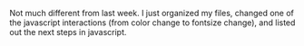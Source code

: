 Not much different from last week. I just organized my files, changed one of the javascript interactions (from color change to fontsize change), and listed out the next steps in javascript.
